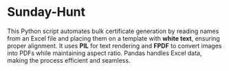 # Sunday-Hunt
This Python script automates bulk certificate generation by reading names from an Excel file and placing them on a template with **white text**, ensuring proper alignment. It uses **PIL** for text rendering and **FPDF** to convert images into PDFs while maintaining aspect ratio. Pandas handles Excel data, making the process efficient and seamless. 
